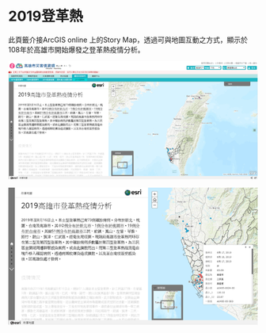 # 2019登革熱

此頁籤介接ArcGIS online 上的Story Map，透過可與地圖互動之方式，顯示於108年於高雄市開始爆發之登革熱疫情分析。

![1568260524959](../assets/1568260524959.png)

![1568260530196](../assets/1568260530196.png)
